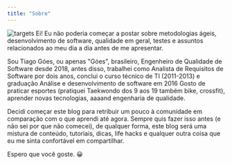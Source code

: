 ```yaml
---
title: "Sobre"
---
```


![targets](/img/me.jpeg)
Ei!
Eu não poderia começar a postar sobre metodologias ágeis, desenvolvimento de software, qualidade em geral, testes e assuntos relacionados ao meu dia a dia antes de me apresentar.

Sou Tiago Góes, ou apenas "Góes", brasileiro, Engenheiro de Qualidade de Software desde 2018, antes disso, trabalhei como Analista de Requisitos de Software por dois anos, conclui o curso técnico de TI (2011-2013) e graduação Análise e desenvolvimento de software em 2016 Gosto de praticar esportes (pratiquei Taekwondo dos 9 aos 19 também bike, crossfit), aprender novas tecnologias, aaaand engenharia de qualidade.

Decidi começar este blog para retribuir um pouco à comunidade em comparação com o que aprendi até agora. Sempre quis fazer isso antes (e não sei por que não comecei), de qualquer forma, este blog será uma mistura de conteúdo, tutoriais, dicas, life hacks e qualquer outra coisa que eu me sinta confortável em compartilhar.

Espero que você goste. 😀

